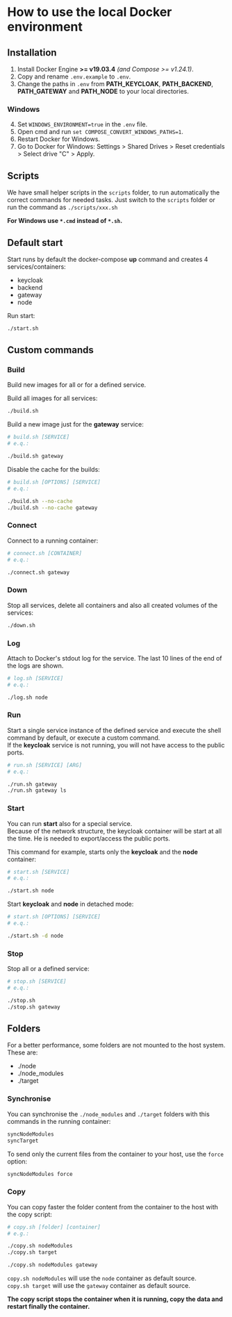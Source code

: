 # How to use the local Docker environment


## Installation

1) Install Docker Engine **>= v19.03.4** *(and Compose >= v1.24.1)*.
2) Copy and rename `.env.example` to `.env`.
3) Change the paths in `.env` from **PATH_KEYCLOAK**, **PATH_BACKEND**, **PATH_GATEWAY** and **PATH_NODE** to your local directories.

### Windows

4) Set `WINDOWS_ENVIRONMENT=true` in the `.env` file.
5) Open cmd and run `set COMPOSE_CONVERT_WINDOWS_PATHS=1`.
6) Restart Docker for Windows.
7) Go to Docker for Windows: Settings > Shared Drives > Reset credentials > Select drive "C" > Apply.


## Scripts

We have small helper scripts in the `scripts` folder, to run automatically the correct commands for needed tasks.
Just switch to the `scripts` folder or run the command as `./scripts/xxx.sh` 

**For Windows use `*.cmd` instead of `*.sh`.**


## Default start

Start runs by default the docker-compose **up** command and creates 4 services/containers:
- keycloak
- backend
- gateway
- node

Run start:
```bash
./start.sh
```


## Custom commands

### Build

Build new images for all or for a defined service.

Build all images for all services:
```bash
./build.sh
```

Build a new image just for the **gateway** service:
```bash
# build.sh [SERVICE]
# e.q.:

./build.sh gateway
```

Disable the cache for the builds:
```bash
# build.sh [OPTIONS] [SERVICE]
# e.q.:

./build.sh --no-cache
./build.sh --no-cache gateway
```

### Connect

Connect to a running container:
```bash
# connect.sh [CONTAINER]
# e.q.:

./connect.sh gateway
```

### Down

Stop all services, delete all containers and also all created volumes of the services:
```bash
./down.sh
```

### Log

Attach to Docker's stdout log for the service. The last 10 lines of the end of the logs are shown.

```bash
# log.sh [SERVICE]
# e.q.:

./log.sh node
```

### Run

Start a single service instance of the defined service and execute the shell command by default, or execute a custom command.  
If the **keycloak** service is not running, you will not have access to the public ports.

```bash
# run.sh [SERVICE] [ARG]
# e.q.:

./run.sh gateway
./run.sh gateway ls
```

### Start

You can run **start** also for a special service.  
Because of the network structure, the keycloak container will be start at all the time. He is needed to export/access the public ports.

This command for example, starts only the **keycloak** and the **node** container:
```bash
# start.sh [SERVICE]
# e.q.:

./start.sh node
```

Start **keycloak** and **node** in detached mode:
```bash
# start.sh [OPTIONS] [SERVICE]
# e.q.:

./start.sh -d node
```

### Stop

Stop all or a defined service:
```bash
# stop.sh [SERVICE]
# e.q.:

./stop.sh
./stop.sh gateway
```


## Folders

For a better performance, some folders are not mounted to the host system. These are:

- ./node
- ./node_modules
- ./target

### Synchronise

You can synchronise the `./node_modules` and `./target` folders with this commands in the running container:
```bash
syncNodeModules
syncTarget
```

To send only the current files from the container to your host, use the `force` option:
```bash
syncNodeModules force
```

### Copy

You can copy faster the folder content from the container to the host with the copy script:

```bash
# copy.sh [folder] [container]
# e.g.:

./copy.sh nodeModules
./copy.sh target

./copy.sh nodeModules gateway
```

`copy.sh nodeModules` will use the `node` container as default source.  
`copy.sh target` will use the `gateway` container as default source.

**The copy script stops the container when it is running, copy the data and restart finally the container.**
